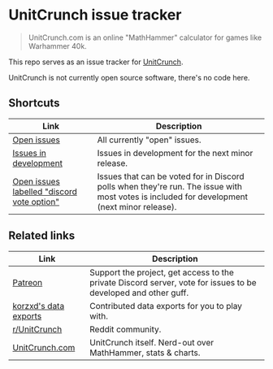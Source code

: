 # UnitCrunch issue tracker

> UnitCrunch.com is an online "MathHammer" calculator for games like Warhammer 40k.

This repo serves as an issue tracker for [UnitCrunch](https://www.unitcrunch.com/).

UnitCrunch is not currently open source software, there's no code here.

## Shortcuts

| Link                                                                                                                                                               | Description                                                                                                                                 |
|--------------------------------------------------------------------------------------------------------------------------------------------------------------------|---------------------------------------------------------------------------------------------------------------------------------------------|
| [Open issues](https://github.com/dixhuit/UnitCrunch-issue-tracker/issues)                                                                                          | All currently "open" issues.                                                                                                                |
| [Issues in development](https://github.com/users/dixhuit/projects/1)                                                                                               | Issues in development for the next minor release.                                                                                           |
| [Open issues labelled "discord vote option"](https://github.com/dixhuit/UnitCrunch-issue-tracker/issues?q=is%3Aissue+is%3Aopen+label%3A%22discord+vote+option%22+) | Issues that can be voted for in Discord polls when they're run. The issue with most votes is included for development (next minor release). |

## Related links

| Link                                                                       | Description                                                                                                    |
|----------------------------------------------------------------------------|----------------------------------------------------------------------------------------------------------------|
| [Patreon](https://www.patreon.com/unitcrunch)                              | Support the project, get access to the private Discord server, vote for issues to be developed and other guff. |
| [korzxd's data exports](https://github.com/korzxd/UnitCrunch-data-exports) | Contributed data exports for you to play with.                                                                 |
| [r/UnitCrunch](https://www.reddit.com/r/UnitCrunch/)                       | Reddit community.                                                                                              |
| [UnitCrunch.com](https://www.unitcrunch.com/)                              | UnitCrunch itself. Nerd-out over MathHammer, stats & charts.                                                   |